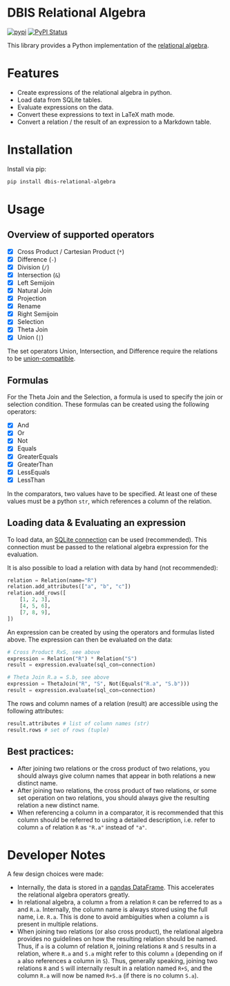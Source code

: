 # DBIS Relational Algebra

[![pypi](https://img.shields.io/pypi/pyversions/dbis-relational-algebra)](https://pypi.org/project/dbis-relational-algebra/)
[![PyPI Status](https://img.shields.io/pypi/v/dbis-relational-algebra)](https://pypi.org/project/dbis-relational-algebra/)

This library provides a Python implementation of the [relational algebra](https://en.wikipedia.org/wiki/Relational_algebra).

# Features
 - Create expressions of the relational algebra in python.
 - Load data from SQLite tables.
 - Evaluate expressions on the data.
 - Convert these expressions to text in LaTeX math mode.
 - Convert a relation / the result of an expression to a Markdown table.

# Installation
Install via pip:
```bash
pip install dbis-relational-algebra
```

# Usage
## Overview of supported operators
- [x] Cross Product / Cartesian Product (`*`)
- [x] Difference (`-`)
- [x] Division (`/`)
- [x] Intersection (`&`)
- [x] Left Semijoin
- [x] Natural Join
- [x] Projection
- [x] Rename
- [x] Right Semijoin
- [x] Selection
- [x] Theta Join
- [x] Union (`|`)

The set operators Union, Intersection, and Difference require the relations to be [union-compatible](https://en.wikipedia.org/wiki/Relational_algebra#Union-compatible_relations).

## Formulas
For the Theta Join and the Selection, a formula is used to specify the join or selection condition. These formulas can be created using the following operators:
- [x] And
- [x] Or
- [x] Not
- [x] Equals
- [x] GreaterEquals
- [x] GreaterThan
- [x] LessEquals
- [x] LessThan

In the comparators, two values have to be specified. At least one of these values must be a python `str`, which references a column of the relation.

## Loading data & Evaluating an expression
To load data, an [SQLite connection](https://docs.python.org/3/library/sqlite3.html) can be used (recommended). This connection must be passed to the relational algebra expression for the evaluation.

It is also possible to load a relation with data by hand (not recommended):
```python
relation = Relation(name="R")
relation.add_attributes(["a", "b", "c"])
relation.add_rows([
	[1, 2, 3],
	[4, 5, 6],
	[7, 8, 9],
])
```

An expression can be created by using the operators and formulas listed above. The expression can then be evaluated on the data:
```python
# Cross Product RxS, see above
expression = Relation("R") * Relation("S")
result = expression.evaluate(sql_con=connection)
```
```python
# Theta Join R.a = S.b, see above
expression = ThetaJoin("R", "S", Not(Equals("R.a", "S.b")))
result = expression.evaluate(sql_con=connection)
```

The rows and column names of a relation (result) are accessible using the following attributes:
```python
result.attributes # list of column names (str)
result.rows # set of rows (tuple)
```


## Best practices:
 - After joining two relations or the cross product of two relations, you should always give column names that appear in both relations a new distinct name.
 - After joining two relations, the cross product of two relations, or some set operation on two relations, you should always give the resulting relation a new distinct name.
 - When referencing a column in a comparator, it is recommended that this column should be referred to using a detailed description, i.e. refer to column `a` of relation `R` as `"R.a"` instead of `"a"`.

# Developer Notes
A few design choices were made:
 - Internally, the data is stored in a [pandas DataFrame](https://pandas.pydata.org/pandas-docs/stable/reference/api/pandas.DataFrame.html). This accelerates the relational algebra operators greatly.
 - In relational algebra, a column `a` from a relation `R` can be referred to as `a` and `R.a`. Internally, the column name is always stored using the full name, i.e. `R.a`. This is done to avoid ambiguities when a column `a` is present in multiple relations.
 - When joining two relations (or also cross product), the relational algebra provides no guidelines on how the resulting relation should be named. Thus, if `a` is a column of relation `R`, joining relations `R` and `S` results in a relation, where `R.a` and `S.a` might refer to this column `a` (depending on if `a` also references a column in `S`). Thus, generally speaking, joining two relations `R` and `S` will internally result in a relation named `R+S`, and the column `R.a` will now be named `R+S.a` (if there is no column `S.a`).
